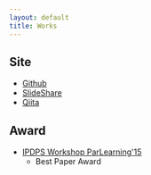 ```yaml
---
layout: default
title: Works
---
```


## Site

* [Github](https://github.com/xxthermidorxx)
* [SlideShare](http://www.slideshare.net/xxthermidorxx)
* [Qiita](http://qiita.com/xxthermidorxx)

## Award

* [IPDPS Workshop ParLearning'15](http://www.usc.edu/dept/engineering/parlearning/)
  - Best Paper Award

